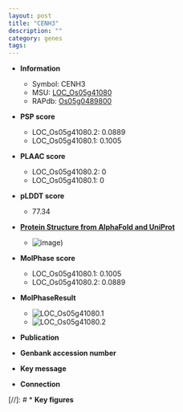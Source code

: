 ```yaml
---
layout: post
title: "CENH3"
description: ""
category: genes
tags: 
---
```


* **Information**  
    + Symbol: CENH3  
    + MSU: [LOC_Os05g41080](http://rice.plantbiology.msu.edu/cgi-bin/ORF_infopage.cgi?orf=LOC_Os05g41080)  
    + RAPdb: [Os05g0489800](http://rapdb.dna.affrc.go.jp/viewer/gbrowse_details/irgsp1?name=Os05g0489800)  

* **PSP score**  
    + LOC_Os05g41080.2: 0.0889 
    + LOC_Os05g41080.1: 0.1005 

* **PLAAC score**  
    + LOC_Os05g41080.2: 0 
    + LOC_Os05g41080.1: 0 

* **pLDDT score**
    + 77.34

* **[Protein Structure from AlphaFold and UniProt](https://www.uniprot.org/uniprotkb/Q6T367/entry#structure)**
    + ![image](https://ricepsp.github.io/images/Q6/AF-Q6T367-F1.png))

* **MolPhase score**
    + LOC_Os05g41080.1: 0.1005
    + LOC_Os05g41080.2: 0.0889

* **MolPhaseResult**
    + ![LOC_Os05g41080.1](https://ricepsp.github.io/pictures/LOC_Os05g/LOC_Os05g41080.1.png)
    + ![LOC_Os05g41080.2](https://ricepsp.github.io/pictures/LOC_Os05g/LOC_Os05g41080.2.png)

* **Publication**  

* **Genbank accession number**  

* **Key message**  

* **Connection**  

[//]: # * **Key figures**  


